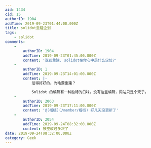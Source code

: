 ```yaml
---
aid: 1434
cid: 15
authorID: 1904
addTime: 2019-09-23T01:44:00.000Z
title: solidot重建企划
tags:
    - solidot
comments:
    -
        authorID: 1904
        addTime: 2019-09-23T01:45:00.000Z
        content: '说到重建, solidot在你心中是什么定位?'
    -
        authorID: 1
        addTime: 2019-09-23T14:01:00.000Z
        content: |-
            活得好好的，为啥要重建？

            Solidot 的编辑有一种独特的口味，没有这些编辑，网站只是个壳子。
    -
        authorID: 2063
        addTime: 2019-09-23T17:11:00.000Z
        content: '@[榴梿](/member/榴梿) 好几天没更新了'
    -
        authorID: 2054
        addTime: 2019-09-24T08:32:00.000Z
        content: 被整改过多次了
date: 2019-09-24T08:32:00.000Z
category: Geek
---
```



